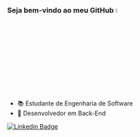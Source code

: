 ### Seja bem-vindo ao meu GitHub <a href="https://www.gautamkrishnar.com/"><img src="https://media.giphy.com/media/hvRJCLFzcasrR4ia7z/giphy.gif" width="5%"></a>

- 📚 Estudante de Engenharia de Software
- 🔭 Desenvolvedor em Back-End

[![Linkedin Badge](https://img.shields.io/badge/-LucasDawis-blue?style=flat-square&logo=Linkedin&logoColor=white&link=https://www.linkedin.com/in/lucas-dawis-da-silva-magalh%C3%A3es-021023270/)](https://www.linkedin.com/in/lucas-dawis-da-silva-magalh%C3%A3es-021023270/)

